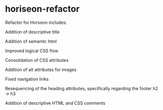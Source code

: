 # horiseon-refactor

Refactor for Horseon includes: 

  Addition of descriptive title
  
  Addition of semanitc html
  
  Improved logical CSS flow
  
  Consolidation of CSS attributes
  
  Addition of alt attributes for images
  
  Fixed navigation links
  
  Resequencing of the heading attributes, specifically regarding the footer h2 -> h3
  
  Addition of descriptive HTML and CSS comments
